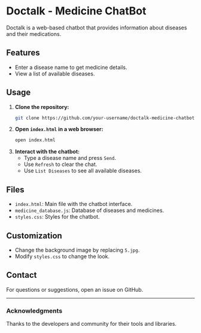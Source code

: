# Doctalk - Medicine ChatBot

Doctalk is a web-based chatbot that provides information about diseases and their medications.

## Features

- Enter a disease name to get medicine details.
- View a list of available diseases.

## Usage

1. **Clone the repository:**
    ```bash
    git clone https://github.com/your-username/doctalk-medicine-chatbot.git
    ```
2. **Open `index.html` in a web browser:**
    ```bash
    open index.html
    ```
3. **Interact with the chatbot:**
   - Type a disease name and press `Send`.
   - Use `Refresh` to clear the chat.
   - Use `List Diseases` to see all available diseases.

## Files

- `index.html`: Main file with the chatbot interface.
- `medicine_database.js`: Database of diseases and medicines.
- `styles.css`: Styles for the chatbot.

## Customization

- Change the background image by replacing `5.jpg`.
- Modify `styles.css` to change the look.

## Contact

For questions or suggestions, open an issue on GitHub.

---

### Acknowledgments

Thanks to the developers and community for their tools and libraries.
